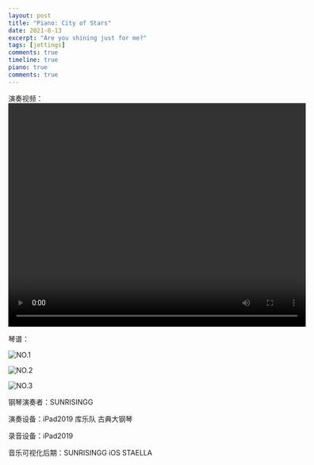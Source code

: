 ```yaml
---
layout: post
title: "Piano: City of Stars"
date: 2021-8-13
excerpt: "Are you shining just for me?"
tags: [jottings]
comments: true
timeline: true
piano: true
comments: true
---
```



演奏视频：
<video width="600" height="450" controls>
    <source src="https://raw.githubusercontent.com/SUNRISINGGG/sunrisinggg.github.io/master/assets/img/Poems/COS.mp4" type="video/mp4">
</video>

琴谱：

![NO.1](https://raw.githubusercontent.com/SUNRISINGGG/sunrisinggg.github.io/master/assets/img/Poems/cos1.jpg "NO.1")

![NO.2](https://raw.githubusercontent.com/SUNRISINGGG/sunrisinggg.github.io/master/assets/img/Poems/cos2.jpg "NO.2")

![NO.3](https://raw.githubusercontent.com/SUNRISINGGG/sunrisinggg.github.io/master/assets/img/Poems/cos3.jpg "NO.3")

钢琴演奏者：SUNRISINGG

演奏设备：iPad2019 库乐队 古典大钢琴

录音设备：iPad2019

音乐可视化后期：SUNRISINGG iOS STAELLA 
